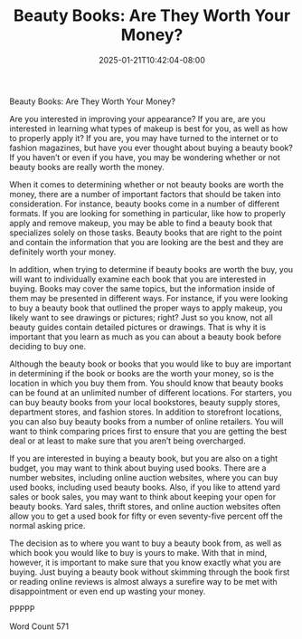 ﻿---
title: "Beauty Books: Are They Worth Your Money?"
date: 2025-01-21T10:42:04-08:00
description: "TXT Tips for Web Success"
featured_image: "/images/TXT.jpg"
tags: ["TXT"]
---

Beauty Books: Are They Worth Your Money?

Are you interested in improving your appearance?  If you are, are you interested in learning what types of makeup is best for you, as well as how to properly apply it?  If you are, you may have turned to the internet or to fashion magazines, but have you ever thought about buying a beauty book?  If you haven’t or even if you have, you may be wondering whether or not beauty books are really worth the money.

When it comes to determining whether or not beauty books are worth the money, there are a number of important factors that should be taken into consideration.  For instance, beauty books come in a number of different formats.  If you are looking for something in particular, like how to properly apply and remove makeup, you may be able to find a beauty book that specializes solely on those tasks.  Beauty books that are right to the point and contain the information that you are looking are the best and they are definitely worth your money.

In addition, when trying to determine if beauty books are worth the buy, you will want to individually examine each book that you are interested in buying. Books may cover the same topics, but the information inside of them may be presented in different ways. For instance, if you were looking to buy a beauty book that outlined the proper ways to apply makeup, you likely want to see drawings or pictures; right?  Just so you know, not all beauty guides contain detailed pictures or drawings.  That is why it is important that you learn as much as you can about a beauty book before deciding to buy one.

Although the beauty book or books that you would like to buy are important in determining if the book or books are the worth your money, so is the location in which you buy them from. You should know that beauty books can be found at an unlimited number of different locations. For starters, you can buy beauty books from your local bookstores, beauty supply stores, department stores, and fashion stores.  In addition to storefront locations, you can also buy beauty books from a number of online retailers.  You will want to think comparing prices first to ensure that you are getting the best deal or at least to make sure that you aren’t being overcharged.

If you are interested in buying a beauty book, but you are also on a tight budget, you may want to think about buying used books.  There are a number websites, including online auction websites, where you can buy used books, including used beauty books.  Also, if you like to attend yard sales or book sales, you may want to think about keeping your open for beauty books.  Yard sales, thrift stores, and online auction websites often allow you to get a used book for fifty or even seventy-five percent off the normal asking price.

The decision as to where you want to buy a beauty book from, as well as which book you would like to buy is yours to make.  With that in mind, however, it is important to make sure that you know exactly what you are buying.  Just buying a beauty book without skimming through the book first or reading online reviews is almost always a surefire way to be met with disappointment or even end up wasting your money.

PPPPP

Word Count 571

